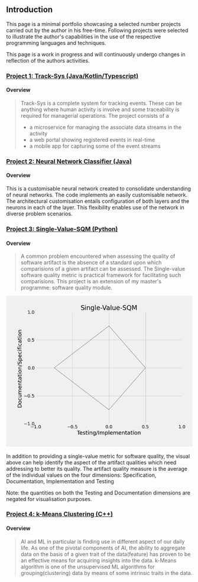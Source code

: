 ## Introduction

This page is a minimal portfolio showcasing a selected number projects carried out by the author in his free-time. 
Following projects were selected to illustrate the author's capabilities in the use of the respective programming 
languages and techniques.

This page is a work in progress and will continuously undergo changes in reflection of the authors activities. 


### [Project 1: Track-Sys (Java/Kotlin/Typescript)](https://github.com/Pendo720/Tri-Font)  
#### Overview
> Track-Sys is a complete system for tracking events. These can be anything where human activity is involve and 
> some traceability is required for managerial operations. The project consists of a 
>  - a microservice for managing the associate data streams in the activity
>  - a web portal showing registered events in real-time 
>  - a mobile app for capturing some of the event streams
  

### [Project 2: Neural Network Classifier (Java)](https://github.com/Pendo720/nn-fp)  
#### Overview
This is a customisable neural network created to consolidate understanding of neural networks. The code implements
an easily customisable network. The architectural customisation entails configuration of both layers and the neurons 
in each of the layer. This flexibility enables use of the network in diverse problem scenarios.

### [Project 3: Single-Value-SQM (Python)](https://github.com/Pendo720/svsqm)  
#### Overview
> A common problem encountered when assessing the quality of software artifact is the absence of a standard
> upon which comparisions of a given artifact can be assessed. The Single-value software quality metric is
> practical framework for facilitating such comparisions. This project is an extension of my master's 
> programme: software quality module. 

![](/gh-images/svsqm_graph.png)

In addition to providing a single-value metric for software quality, the visual above can help identify 
the aspect of the artifact qualities which need addressing to better its quality. The artifact quality 
measure is the average of the individual values on the four dimensions: Specification, Documentation, Implementation and Testing

Note: the quantities on both the Testing and Documentation dimensions are negated for visualisation purposes.

### [Project 4: k-Means Clustering (C++)](https://github.com/Pendo720/kmeans-fp)  
#### Overview
> AI and ML in particular is finding use in different aspect of our daily life. As one of the pivotal 
> components of AI, the ability to aggregate data on the basis of a given trait of the data(feature) has 
> proven to be an effective means for acquiring insights into the data. k-Means algorithm is one of the 
> unsupervised ML algorithms for grouping(clustering) data by means of some intrinsic traits in the data. 
